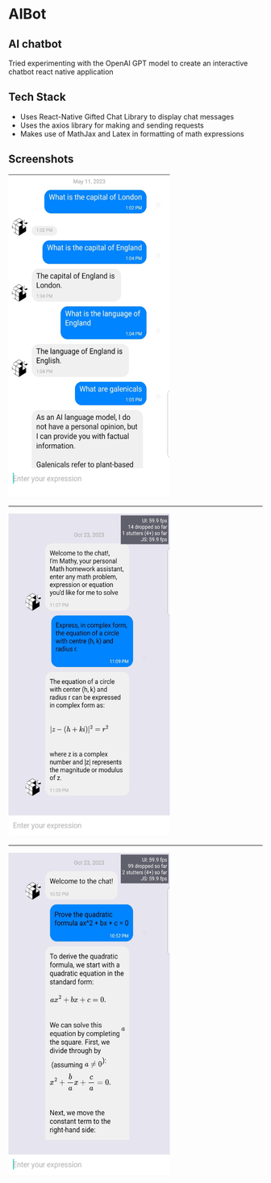 # AIBot


## AI chatbot

Tried experimenting with the OpenAI GPT model to create an interactive chatbot react native application


##  Tech Stack
- Uses React-Native Gifted Chat Library to display chat messages
- Uses the axios library for making and sending requests
- Makes use of MathJax and Latex in formatting of math expressions

## Screenshots
<img src="https://github.com/JosephAwuku33/AIBot/blob/master/assets/screenshots/first_pic.jpg" width="320" height="640"/>
<hr>
<img src="https://github.com/JosephAwuku33/AIBot/blob/master/assets/screenshots/math 3.jpg" width="320" height="640"/>
<hr>
<img src="https://github.com/JosephAwuku33/AIBot/blob/master/assets/screenshots/mathchat4.jpg" width="320" height="640"/>
